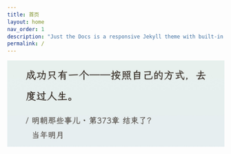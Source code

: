 ```yaml
---
title: 首页
layout: home
nav_order: 1
description: "Just the Docs is a responsive Jekyll theme with built-in search that is easily customizable and hosted on GitHub Pages."
permalink: /
---
```


![](assets/images/readme.jpg)
